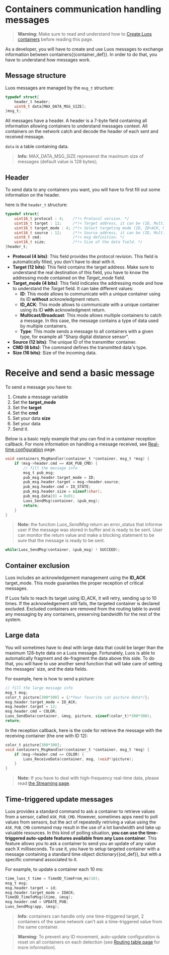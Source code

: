 
# Containers communication handling messages
> **Warning:** Make sure to read and understand how to [Create Luos containers](./create-project.md) before reading this page.

As a developer, you will have to create and use Luos messages to exchange information between <span class="cust_tooltip">containers<span class="cust_tooltiptext">{{container_def}}</span></span>. In order to do that, you have to understand how messages work.

## Message structure

Luos messages are managed by the `msg_t` structure:

```C
typedef struct{
    header_t header;
    uint8_t data[MAX_DATA_MSG_SIZE];
}msg_t;
```

All messages have a header. A header is a 7-byte field containing all information allowing containers to understand messages context. All containers on the network catch and decode the header of each sent and received message.

`data` is a table containing data.

> **Info:** MAX_DATA_MSG_SIZE represenst the maximum size of messages (default value is 128 bytes);

## Header
To send data to any containers you want, you will have to first fill out some information on the header.

here is the `header_t` structure:
```C
typedef struct{
    uint16_t protocol : 4;    /*!< Protocol version. */
    uint16_t target : 12;     /*!< Target address, it can be (ID, Multicast/Broadcast, Type). */
    uint16_t target_mode : 4; /*!< Select targeting mode (ID, ID+ACK, Multicast/Broadcast, Type). */
    uint16_t source : 12;     /*!< Source address, it can be (ID, Multicast/Broadcast, Type). */
    uint8_t cmd;              /*!< msg definition. */
    uint16_t size;            /*!< Size of the data field. */
}header_t;
```

- **Protocol (4 bits)**: This field provides the protocol revision. This field is automatically filled, you don't have to deal with it.
- **Target (12 bits)**: This field contains the target address. Make sure to understand the real destination of this field, you have to know the addressing mode contained on the *Target_mode* field.
- **Target_mode (4 bits)**: This field indicates the addressing mode and how to understand the *Target* field. It can take different values:
  - **ID**: This mode allows to communicate with a unique container using its ID **without** acknowledgment return.
  - **ID_ACK**: This mode allows to communicate with a unique container using its ID **with** acknowledgment return.
  - **Multicast/Broadcast**: This mode allows multiple containers to catch a message. In this case, the message contains a type of data used by multiple containers.
  - **Type**: This mode sends a message to all containers with a given type, for example all "Sharp digital distance sensor".
- **Source (12 bits)**: The unique ID of the transmitter container.
- **CMD (8 bits)**: The command defines the transmitted data's type.
- **Size (16 bits)**: Size of the incoming data.

# Receive and send a basic message
To send a message you have to:
 1) Create a message variable
 2) Set the **target_mode**
 3) Set the **target**
 4) Set the **cmd**
 5) Set your data **size**
 6) Set your data
 7) Send it.

Below is a basic reply example that you can find in a container reception callback. For more information on handling a message received, see [Real-time configuration](./rt-config.md) page.
```c
void containers_MsgHandler(container_t *container, msg_t *msg) {
    if (msg->header.cmd == ASK_PUB_CMD) {
        // fill the message info
        msg_t pub_msg;
        pub_msg.header.target_mode = ID;
        pub_msg.header.target = msg->header.source;
        pub_msg.header.cmd = IO_STATE;
        pub_msg.header.size = sizeof(char);
        pub_msg.data[0] = 0x01;
        Luos_SendMsg(container, &pub_msg);
        return;
    }
}
```
> **Note:** the function _Luos_SendMsg_ return an error_status that informw user if the message was stored in buffer and is ready to be sent. User can monitor the return value and make a blocking statement to be sure that the message is ready to be sent.

```c
while(Luos_SendMsg(container, &pub_msg) ! SUCCEED);
```

## Container exclusion
Luos includes an acknowledgement management using the **ID_ACK** target_mode. This mode guaranties the proper reception of critical messages.

If Luos fails to reach its target using ID_ACK, it will retry, sending up to 10 times. If the acknowledgement still fails, the targeted container is declared excluded. Excluded containers are removed from the routing table to avoid any messaging by any containers, preserving bandwidth for the rest of the system.

## Large data
You will sometimes have to deal with large data that could be larger than the maximum 128-byte data on a Luos message. Fortunately, Luos is able to automatically fragment and de-fragment the data above this side. To do that, you will have to use another send function that will take care of setting the messages' size, and the data fields.

For example, here is how to send a picture:
```c
// fill the large message info
msg_t msg;
color_t picture[300*300] = {/*Your favorite cat picture data*/};
msg.header.target_mode = ID_ACK;
msg.header.target = 12;
msg.header.cmd = COLOR;
Luos_SendData(container, &msg, picture, sizeof(color_t)*300*300);
return;
```

In the reception callback, here is the code for retrieve the message with the receiving container (the one with ID 12):
```c
color_t picture[300*300];
void containers_MsgHandler(container_t *container, msg_t *msg) {
    if (msg->header.cmd == COLOR) {
        Luos_ReceiveData(container, msg, (void*)picture);
    }
}
```

> **Note:** If you have to deal with high-frequency real-time data, please read [the Streaming page](./streaming.md).

## Time-triggered update messages
Luos provides a standard command to ask a container to retrieve values from a sensor, called `ASK_PUB_CMD`. However, sometimes apps need to poll values from sensors, but the act of repeatedly retriving a value using the `ASK_PUB_CMD` command may result in the use of a lot bandwidth and take up valuable resources.
In this kind of polling situation, **you can use the time-triggered auto-update features available from any Luos container**. This feature allows you to ask a container to send you an update of any value each X milliseconds.
To use it, you have to setup targeted container with a message containing a standard time <span class="cust_tooltip">object dictionary<span class="cust_tooltiptext">{{od_def}}</span></span>, but with a specific command associated to it.

For example, to update a container each 10 ms:
```C
time_luos_t time = TimeOD_TimeFrom_ms(10);
msg_t msg;
msg.header.target = id;
msg.header.target_mode = IDACK;
TimeOD_TimeToMsg(&time, &msg);
msg.header.cmd = UPDATE_PUB;
Luos_SendMsg(app, &msg);
```

> **Info:** containers can handle only one time-triggered target, 2 containers of the same network can't ask a time-triggered value from the same container.

> **Warning:** To prevent any ID movement, auto-update configuration is reset on all containers on each detection (see [Routing table page](./routing-table.md) for more information).
